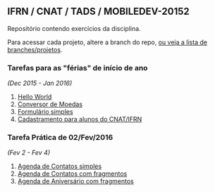 ## IFRN / CNAT / TADS / MOBILEDEV-20152

Repositório contendo exercícios da disciplina.

Para acessar cada projeto, altere a branch do repo, [ou veja a lista de branches/projetos](https://github.com/duartefq/devmobile2015-2/branches).


### Tarefas para as "férias" de início de ano 
*(Dec 2015 - Jan 2016)*

1. [Hello World](https://github.com/duartefq/mobiledev20152/tree/01-helloworld-app)
1. [Conversor de Moedas](https://github.com/duartefq/mobiledev20152/tree/02-conversorMoedas-app)
1. [Formulário simples](https://github.com/duartefq/mobiledev20152/tree/03-simpleform-app)
1. [Cadastramento para alunos do CNAT/IFRN](https://github.com/duartefq/mobiledev20152/tree/04-cadastramentocnatifrn-app)

### Tarefa Prática de 02/Fev/2016 
*(Fev 2 - Fev 4)*

1. [Agenda de Contatos simples](https://github.com/duartefq/mobiledev20152/tree/tarefa-patrica-2fev-1-agenda)
1. [Agenda de Contatos com fragmentos](https://github.com/duartefq/mobiledev20152/tree/tarefa-patrica-2fev-2-fragmentos)
1. [Agenda de Aniversário com fragmentos](https://github.com/duartefq/mobiledev20152/tree/tarefa-patrica-2fev-3-agenda-aniversarios) 

